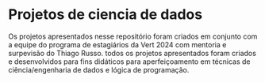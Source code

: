 # Projetos de ciencia de dados

Os projetos apresentados nesse repositório foram criados em conjunto com a equipe do programa de estagiários da Vert 2024 com mentoria e surpevisão do Thiago Russo.
todos os projetos apresentados foram criados e desenvolvidos para fins didáticos para aperfeiçoamento em técnicas de ciência/engenharia de dados e lógica de programação.


 
